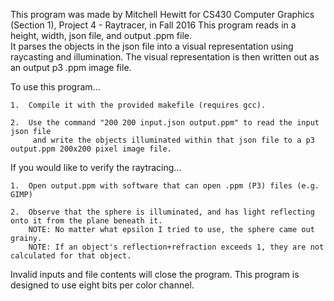 This program was made by Mitchell Hewitt for CS430 Computer Graphics (Section 1), Project 4 - Raytracer, in Fall 2016
This program reads in a height, width, json file, and output .ppm file.  
It parses the objects in the json file into a visual representation using raycasting and illumination.
The visual representation is then written out as an output p3 .ppm image file.

To use this program...

	1.  Compile it with the provided makefile (requires gcc).

	2.  Use the command "200 200 input.json output.ppm" to read the input json file
	     and write the objects illuminated within that json file to a p3 output.ppm 200x200 pixel image file.

If you would like to verify the raytracing...

	1.  Open output.ppm with software that can open .ppm (P3) files (e.g. GIMP)

	2.  Observe that the sphere is illuminated, and has light reflecting onto it from the plane beneath it.
		NOTE: No matter what epsilon I tried to use, the sphere came out grainy.
		NOTE: If an object's reflection+refraction exceeds 1, they are not calculated for that object.

Invalid inputs and file contents will close the program.
This program is designed to use eight bits per color channel.